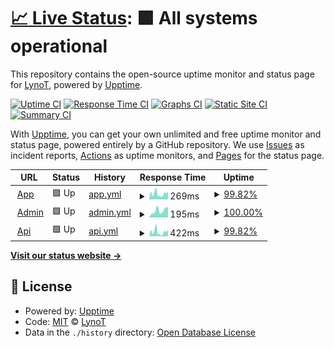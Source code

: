 # [📈 Live Status](https://lynot.github.io/mesirve-status): <!--live status--> **🟩 All systems operational**

This repository contains the open-source uptime monitor and status page for [LynoT](https://mesirve.app), powered by [Upptime](https://github.com/upptime/upptime).

[![Uptime CI](https://github.com/lynot/mesirve-status/workflows/Uptime%20CI/badge.svg)](https://github.com/lynot/mesirve-status/actions?query=workflow%3A%22Uptime+CI%22)
[![Response Time CI](https://github.com/lynot/mesirve-status/workflows/Response%20Time%20CI/badge.svg)](https://github.com/lynot/mesirve-status/actions?query=workflow%3A%22Response+Time+CI%22)
[![Graphs CI](https://github.com/lynot/mesirve-status/workflows/Graphs%20CI/badge.svg)](https://github.com/lynot/mesirve-status/actions?query=workflow%3A%22Graphs+CI%22)
[![Static Site CI](https://github.com/lynot/mesirve-status/workflows/Static%20Site%20CI/badge.svg)](https://github.com/lynot/mesirve-status/actions?query=workflow%3A%22Static+Site+CI%22)
[![Summary CI](https://github.com/lynot/mesirve-status/workflows/Summary%20CI/badge.svg)](https://github.com/lynot/mesirve-status/actions?query=workflow%3A%22Summary+CI%22)

With [Upptime](https://upptime.js.org), you can get your own unlimited and free uptime monitor and status page, powered entirely by a GitHub repository. We use [Issues](https://github.com/lynot/mesirve-status/issues) as incident reports, [Actions](https://github.com/lynot/mesirve-status/actions) as uptime monitors, and [Pages](https://lynot.github.io/mesirve-status) for the status page.

<!--start: status pages-->
<!-- This summary is generated by Upptime (https://github.com/upptime/upptime) -->
<!-- Do not edit this manually, your changes will be overwritten -->
<!-- prettier-ignore -->
| URL | Status | History | Response Time | Uptime |
| --- | ------ | ------- | ------------- | ------ |
| <img alt="" src="https://icons.duckduckgo.com/ip3/mesirve.app.ico" height="13"> [App](https://mesirve.app) | 🟩 Up | [app.yml](https://github.com/lynot/mesirve-status/commits/HEAD/history/app.yml) | <details><summary><img alt="Response time graph" src="./graphs/app/response-time-week.png" height="20"> 269ms</summary><br><a href="https://status.mesirve.app/history/app"><img alt="Response time 325" src="https://img.shields.io/endpoint?url=https%3A%2F%2Fraw.githubusercontent.com%2Flynot%2Fmesirve-status%2FHEAD%2Fapi%2Fapp%2Fresponse-time.json"></a><br><a href="https://status.mesirve.app/history/app"><img alt="24-hour response time 395" src="https://img.shields.io/endpoint?url=https%3A%2F%2Fraw.githubusercontent.com%2Flynot%2Fmesirve-status%2FHEAD%2Fapi%2Fapp%2Fresponse-time-day.json"></a><br><a href="https://status.mesirve.app/history/app"><img alt="7-day response time 269" src="https://img.shields.io/endpoint?url=https%3A%2F%2Fraw.githubusercontent.com%2Flynot%2Fmesirve-status%2FHEAD%2Fapi%2Fapp%2Fresponse-time-week.json"></a><br><a href="https://status.mesirve.app/history/app"><img alt="30-day response time 282" src="https://img.shields.io/endpoint?url=https%3A%2F%2Fraw.githubusercontent.com%2Flynot%2Fmesirve-status%2FHEAD%2Fapi%2Fapp%2Fresponse-time-month.json"></a><br><a href="https://status.mesirve.app/history/app"><img alt="1-year response time 348" src="https://img.shields.io/endpoint?url=https%3A%2F%2Fraw.githubusercontent.com%2Flynot%2Fmesirve-status%2FHEAD%2Fapi%2Fapp%2Fresponse-time-year.json"></a></details> | <details><summary><a href="https://status.mesirve.app/history/app">99.82%</a></summary><a href="https://status.mesirve.app/history/app"><img alt="All-time uptime 100.00%" src="https://img.shields.io/endpoint?url=https%3A%2F%2Fraw.githubusercontent.com%2Flynot%2Fmesirve-status%2FHEAD%2Fapi%2Fapp%2Fuptime.json"></a><br><a href="https://status.mesirve.app/history/app"><img alt="24-hour uptime 100.00%" src="https://img.shields.io/endpoint?url=https%3A%2F%2Fraw.githubusercontent.com%2Flynot%2Fmesirve-status%2FHEAD%2Fapi%2Fapp%2Fuptime-day.json"></a><br><a href="https://status.mesirve.app/history/app"><img alt="7-day uptime 99.82%" src="https://img.shields.io/endpoint?url=https%3A%2F%2Fraw.githubusercontent.com%2Flynot%2Fmesirve-status%2FHEAD%2Fapi%2Fapp%2Fuptime-week.json"></a><br><a href="https://status.mesirve.app/history/app"><img alt="30-day uptime 99.96%" src="https://img.shields.io/endpoint?url=https%3A%2F%2Fraw.githubusercontent.com%2Flynot%2Fmesirve-status%2FHEAD%2Fapi%2Fapp%2Fuptime-month.json"></a><br><a href="https://status.mesirve.app/history/app"><img alt="1-year uptime 100.00%" src="https://img.shields.io/endpoint?url=https%3A%2F%2Fraw.githubusercontent.com%2Flynot%2Fmesirve-status%2FHEAD%2Fapi%2Fapp%2Fuptime-year.json"></a></details>
| <img alt="" src="https://icons.duckduckgo.com/ip3/admin.mesirve.app.ico" height="13"> [Admin](https://admin.mesirve.app) | 🟩 Up | [admin.yml](https://github.com/lynot/mesirve-status/commits/HEAD/history/admin.yml) | <details><summary><img alt="Response time graph" src="./graphs/admin/response-time-week.png" height="20"> 195ms</summary><br><a href="https://status.mesirve.app/history/admin"><img alt="Response time 176" src="https://img.shields.io/endpoint?url=https%3A%2F%2Fraw.githubusercontent.com%2Flynot%2Fmesirve-status%2FHEAD%2Fapi%2Fadmin%2Fresponse-time.json"></a><br><a href="https://status.mesirve.app/history/admin"><img alt="24-hour response time 282" src="https://img.shields.io/endpoint?url=https%3A%2F%2Fraw.githubusercontent.com%2Flynot%2Fmesirve-status%2FHEAD%2Fapi%2Fadmin%2Fresponse-time-day.json"></a><br><a href="https://status.mesirve.app/history/admin"><img alt="7-day response time 195" src="https://img.shields.io/endpoint?url=https%3A%2F%2Fraw.githubusercontent.com%2Flynot%2Fmesirve-status%2FHEAD%2Fapi%2Fadmin%2Fresponse-time-week.json"></a><br><a href="https://status.mesirve.app/history/admin"><img alt="30-day response time 172" src="https://img.shields.io/endpoint?url=https%3A%2F%2Fraw.githubusercontent.com%2Flynot%2Fmesirve-status%2FHEAD%2Fapi%2Fadmin%2Fresponse-time-month.json"></a><br><a href="https://status.mesirve.app/history/admin"><img alt="1-year response time 178" src="https://img.shields.io/endpoint?url=https%3A%2F%2Fraw.githubusercontent.com%2Flynot%2Fmesirve-status%2FHEAD%2Fapi%2Fadmin%2Fresponse-time-year.json"></a></details> | <details><summary><a href="https://status.mesirve.app/history/admin">100.00%</a></summary><a href="https://status.mesirve.app/history/admin"><img alt="All-time uptime 100.00%" src="https://img.shields.io/endpoint?url=https%3A%2F%2Fraw.githubusercontent.com%2Flynot%2Fmesirve-status%2FHEAD%2Fapi%2Fadmin%2Fuptime.json"></a><br><a href="https://status.mesirve.app/history/admin"><img alt="24-hour uptime 100.00%" src="https://img.shields.io/endpoint?url=https%3A%2F%2Fraw.githubusercontent.com%2Flynot%2Fmesirve-status%2FHEAD%2Fapi%2Fadmin%2Fuptime-day.json"></a><br><a href="https://status.mesirve.app/history/admin"><img alt="7-day uptime 100.00%" src="https://img.shields.io/endpoint?url=https%3A%2F%2Fraw.githubusercontent.com%2Flynot%2Fmesirve-status%2FHEAD%2Fapi%2Fadmin%2Fuptime-week.json"></a><br><a href="https://status.mesirve.app/history/admin"><img alt="30-day uptime 100.00%" src="https://img.shields.io/endpoint?url=https%3A%2F%2Fraw.githubusercontent.com%2Flynot%2Fmesirve-status%2FHEAD%2Fapi%2Fadmin%2Fuptime-month.json"></a><br><a href="https://status.mesirve.app/history/admin"><img alt="1-year uptime 100.00%" src="https://img.shields.io/endpoint?url=https%3A%2F%2Fraw.githubusercontent.com%2Flynot%2Fmesirve-status%2FHEAD%2Fapi%2Fadmin%2Fuptime-year.json"></a></details>
| <img alt="" src="https://icons.duckduckgo.com/ip3/mesirve.app.ico" height="13"> [Api](https://mesirve.app/api/client/v1/business) | 🟩 Up | [api.yml](https://github.com/lynot/mesirve-status/commits/HEAD/history/api.yml) | <details><summary><img alt="Response time graph" src="./graphs/api/response-time-week.png" height="20"> 422ms</summary><br><a href="https://status.mesirve.app/history/api"><img alt="Response time 294" src="https://img.shields.io/endpoint?url=https%3A%2F%2Fraw.githubusercontent.com%2Flynot%2Fmesirve-status%2FHEAD%2Fapi%2Fapi%2Fresponse-time.json"></a><br><a href="https://status.mesirve.app/history/api"><img alt="24-hour response time 595" src="https://img.shields.io/endpoint?url=https%3A%2F%2Fraw.githubusercontent.com%2Flynot%2Fmesirve-status%2FHEAD%2Fapi%2Fapi%2Fresponse-time-day.json"></a><br><a href="https://status.mesirve.app/history/api"><img alt="7-day response time 422" src="https://img.shields.io/endpoint?url=https%3A%2F%2Fraw.githubusercontent.com%2Flynot%2Fmesirve-status%2FHEAD%2Fapi%2Fapi%2Fresponse-time-week.json"></a><br><a href="https://status.mesirve.app/history/api"><img alt="30-day response time 439" src="https://img.shields.io/endpoint?url=https%3A%2F%2Fraw.githubusercontent.com%2Flynot%2Fmesirve-status%2FHEAD%2Fapi%2Fapi%2Fresponse-time-month.json"></a><br><a href="https://status.mesirve.app/history/api"><img alt="1-year response time 330" src="https://img.shields.io/endpoint?url=https%3A%2F%2Fraw.githubusercontent.com%2Flynot%2Fmesirve-status%2FHEAD%2Fapi%2Fapi%2Fresponse-time-year.json"></a></details> | <details><summary><a href="https://status.mesirve.app/history/api">99.82%</a></summary><a href="https://status.mesirve.app/history/api"><img alt="All-time uptime 100.00%" src="https://img.shields.io/endpoint?url=https%3A%2F%2Fraw.githubusercontent.com%2Flynot%2Fmesirve-status%2FHEAD%2Fapi%2Fapi%2Fuptime.json"></a><br><a href="https://status.mesirve.app/history/api"><img alt="24-hour uptime 100.00%" src="https://img.shields.io/endpoint?url=https%3A%2F%2Fraw.githubusercontent.com%2Flynot%2Fmesirve-status%2FHEAD%2Fapi%2Fapi%2Fuptime-day.json"></a><br><a href="https://status.mesirve.app/history/api"><img alt="7-day uptime 99.82%" src="https://img.shields.io/endpoint?url=https%3A%2F%2Fraw.githubusercontent.com%2Flynot%2Fmesirve-status%2FHEAD%2Fapi%2Fapi%2Fuptime-week.json"></a><br><a href="https://status.mesirve.app/history/api"><img alt="30-day uptime 99.96%" src="https://img.shields.io/endpoint?url=https%3A%2F%2Fraw.githubusercontent.com%2Flynot%2Fmesirve-status%2FHEAD%2Fapi%2Fapi%2Fuptime-month.json"></a><br><a href="https://status.mesirve.app/history/api"><img alt="1-year uptime 100.00%" src="https://img.shields.io/endpoint?url=https%3A%2F%2Fraw.githubusercontent.com%2Flynot%2Fmesirve-status%2FHEAD%2Fapi%2Fapi%2Fuptime-year.json"></a></details>

<!--end: status pages-->

[**Visit our status website →**](https://lynot.github.io/mesirve-status)

## 📄 License

- Powered by: [Upptime](https://github.com/upptime/upptime)
- Code: [MIT](./LICENSE) © [LynoT](https://mesirve.app)
- Data in the `./history` directory: [Open Database License](https://opendatacommons.org/licenses/odbl/1-0/)
